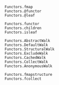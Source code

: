 ```@docs
Functors.fmap
Functors.@functor
Functors.@leaf
```

```@docs
Functors.functor
Functors.children
Functors.isleaf
```

```@docs
Functors.AbstractWalk
Functors.DefaultWalk
Functors.StructuralWalk
Functors.ExcludeWalk
Functors.CachedWalk
Functors.CollectWalk
Functors.AnonymousWalk
```

```@docs
Functors.fmapstructure
Functors.fcollect
```
